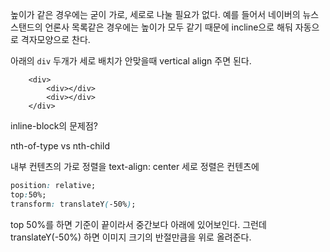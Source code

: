 높이가 같은 경우에는 굳이 가로, 세로로 나눌 필요가 없다. 예를 들어서 네이버의 뉴스 스탠드의 언론사 목록같은 경우에는 높이가 모두 같기 때문에 incline으로 해둬 자동으로 격자모양으로 찬다. 

아래의 `div` 두개가 세로 배치가 안맞을때 vertical align 주면 된다. 

```HTMLx
    <div>
        <div></div>
        <div></div>
    </div>
```

inline-block의 문제점? 

nth-of-type vs nth-child 

내부 컨텐츠의 가로 정렬을 text-align: center
세로 정렬은 컨텐츠에

```CSS
position: relative;
top:50%;
transform: translateY(-50%);
```
  
top 50%를 하면 기준이 끝이라서 중간보다 아래에 있어보인다. 그런데 translateY(-50%) 하면 이미지 크기의 반절만큼을 위로 올려준다. 